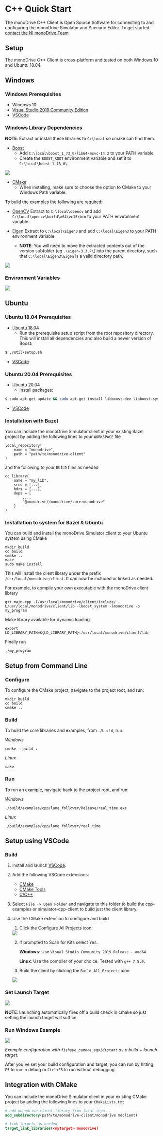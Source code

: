 # C++ Quick Start

The monoDrive C++ Client is Open Source Software for connecting to and 
configuring the monoDrive Simulator and Scenario Editor. To get started [contact the NI monoDrive Team](https://www.monodrive.io/contact). 

## Setup

The monoDrive C++ Client is cross-platform and tested on both Windows 10 and 
Ubuntu 18.04.

## Windows

### Windows Prerequisites

- Windows 10
- [Visual Studio 2019 Community Edition](https://visualstudio.microsoft.com/vs/community/)
- [VSCode](https://code.visualstudio.com/)

### Windows Library Dependencies 
**NOTE**: Extract or install these libraries to `C:\local` so cmake can find them.

- [Boost](https://sourceforge.net/projects/boost/files/boost-binaries/1.73.0/boost_1_73_0-msvc-14.2-64.exe/download)
  - Add `C:\local\boost_1_73_0\lib64-msvc-14.2` to your PATH variable
  - Create the `BOOST_ROOT` environment variable and set it to `C:\local\boost_1_73_0\`

<div class="img_container">
    <img class="lg_img" src="../imgs/boost_root_system_var.jpeg">
</div>

- [CMake](https://cmake.org/download/)
    - When installing, make sure to choose the option to CMake to your Windows Path variable.
 
To build the examples the following are required:

- [OpenCV](https://github.com/opencv/opencv/releases/download/4.3.0/opencv-4.3.0-vc14_vc15.exe) Extract to `C:\local\opencv` and add `C:\local\opencv\build\x64\vc15\bin` to your PATH environment variable.

- [Eigen](https://gitlab.com/libeigen/eigen/-/archive/3.3.7/eigen-3.3.7.zip) Extract to `C:\local\Eigen3` and add `C:\local\Eigen3` to your PATH environment variable.
     - **NOTE**: You will need to move the extracted contents out of the version subfolder (eg `.\eigen-3.3.7\`) into the parent directory, such that `C:\local\Eigen3\Eigen` is a valid directory path.

<div class="img_container">
    <img class="lg_img" src="../imgs/eigen3_dir.jpeg">
</div>

### Environment Variables

<div class="img_container">
    <img class="lg_img" src="../imgs/env_paths.jpeg">
</div>

## Ubuntu

### Ubuntu 18.04 Prerequisites
- [Ubuntu 18.04](https://releases.ubuntu.com/18.04.4/)
    - Run the prerequisite setup script from the root repository directory. This will install all dependencies and also build a newer version of Boost:
```bash
$ ./util/setup.sh
```

- [VSCode](https://code.visualstudio.com/)

### Ubuntu 20.04 Prerequisites
- Ubuntu 20.04
    - Install packages:
```bash
$ sudo apt-get update && sudo apt-get install libboost-dev libboost-system-dev libboost-filesystem-dev build-essential libeigen3-dev
```
- [VSCode](https://code.visualstudio.com/)

### Installation with Bazel
You can include the monoDrive Simulator client in your existing Bazel project
by adding the following lines to your `WORKSPACE` file
```
local_repository(
    name = "monodrive",
    path = "path/to/monodrive-client"
)
```
and the following to your `BUILD` files as needed
```
cc_library(
    name = "my_lib",
    srcs = [...],
    hdrs = [...],
    deps = [
        ...,
        "@monodrive//monodrive/core:monodrive"
    ]
)
```

### Installation to system for Bazel & Ubuntu
You can build and install the monoDrive Simulator client to your Ubuntu system
using CMake
```
mkdir build
cd build
cmake ..
make
sudo make install
```

This will install the client library under the prefix `/usr/local/monodrive/client`.
It can now be included or linked as needed.

For example, to compile your own executable with the monoDrive client library
```
g++ main.cpp -I/usr/local/monodrive/client/include/ -L/usr/local/monodrive/client/lib -lboost_system -lmonodrive -o my_program
```

Make library available for dynamic loading
```
export LD_LIBRARY_PATH=${LD_LIBRARY_PATH}:/usr/local/monodrive/client/lib
```

Finally run
```
./my_program
```


## Setup from Command Line

### Configure

To configure the CMake project, navigate to the project root, and run:
```
mkdir build
cd build
cmake ..
```

### Build

To build the core libraries and examples, from `./build`, run:

_Windows_
```
cmake --build .
```

_Linux_
```
make
```

### Run

To run an example, navigate back to the project root, and run:

_Windows_
```
./build/examples/cpp/lane_follower/Release/real_time.exe
```

_Linux_
```
./build/examples/cpp/lane_follower/real_time
```


## Setup using VSCode

### Build
1. Install and launch [VSCode](https://code.visualstudio.com/).

2. Add the following VSCode extensions:
    - [CMake](https://marketplace.visualstudio.com/items?itemName=twxs.cmake)
    - [CMake Tools](https://marketplace.visualstudio.com/items?itemName=ms-vscode.cmake-tools)
    - [C/C++](https://marketplace.visualstudio.com/items?itemName=ms-vscode.cpptools)


3. Select `File -> Open Folder` and navigate to this folder to build the cpp-examples or simulator-cpp-client to build just the client library.
4. Use the CMake extension to configure and build
    1. Click the Configure All Projects icon:

    <div class="img_container">
        <img class="lg_img" src="../imgs/configure.png">
    </div>

    2. If prompted to Scan for Kits select Yes.

        **Windows**: Use `Visual Studio Community 2019 Release - amd64`.

        **Linux**: Use the compiler of your choice. Tested with `g++ 7.5.0`.

    3. Build the client by clicking the `Build All Projects` icon:

    <div class="img_container">
        <img class="lg_img" src="../imgs/build.1.png">
    </div>

### Set Launch Target

<div class="img_container">
    <img class="lg_img" src="../imgs/dev_target_set_example_v3.jpeg">
</div>

**NOTE**: Launching automatically fires off a build check in cmake so just setting the launch target will suffice.


### Run Windows Example

<div class="img_container">
    <img class="wide_img" src="../imgs/example_windows_vscode.jpeg">
</div>

*Example configuration with `fisheye_camera_equidistant` as a build + launch target.*

After you've set your build configuration and target, you can run by hitting `F5` to run in debug or `Ctrl+F5` to run without debugging.

## Integration with CMake
You can include the monoDrive Simulator client in your existing CMake project
by adding the following lines to your `CMakeLists.txt`

```cmake
# add monodrive client library from local repo
add_subdirectory(path/to/monodrive-client/monodrive mdclient)

# link targets as needed
target_link_libraries(<mytarget> monodrive)
```
